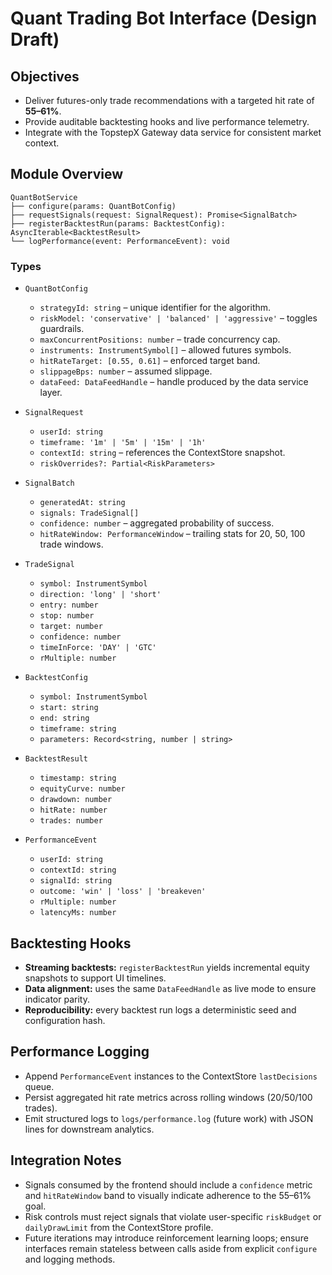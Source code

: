 # Quant Trading Bot Interface (Design Draft)

## Objectives
- Deliver futures-only trade recommendations with a targeted hit rate of **55–61%**.
- Provide auditable backtesting hooks and live performance telemetry.
- Integrate with the TopstepX Gateway data service for consistent market context.

## Module Overview
```
QuantBotService
├── configure(params: QuantBotConfig)
├── requestSignals(request: SignalRequest): Promise<SignalBatch>
├── registerBacktestRun(params: BacktestConfig): AsyncIterable<BacktestResult>
└── logPerformance(event: PerformanceEvent): void
```

### Types
- `QuantBotConfig`
  - `strategyId: string` – unique identifier for the algorithm.
  - `riskModel: 'conservative' | 'balanced' | 'aggressive'` – toggles guardrails.
  - `maxConcurrentPositions: number` – trade concurrency cap.
  - `instruments: InstrumentSymbol[]` – allowed futures symbols.
  - `hitRateTarget: [0.55, 0.61]` – enforced target band.
  - `slippageBps: number` – assumed slippage.
  - `dataFeed: DataFeedHandle` – handle produced by the data service layer.

- `SignalRequest`
  - `userId: string`
  - `timeframe: '1m' | '5m' | '15m' | '1h'`
  - `contextId: string` – references the ContextStore snapshot.
  - `riskOverrides?: Partial<RiskParameters>`

- `SignalBatch`
  - `generatedAt: string`
  - `signals: TradeSignal[]`
  - `confidence: number` – aggregated probability of success.
  - `hitRateWindow: PerformanceWindow` – trailing stats for 20, 50, 100 trade windows.

- `TradeSignal`
  - `symbol: InstrumentSymbol`
  - `direction: 'long' | 'short'`
  - `entry: number`
  - `stop: number`
  - `target: number`
  - `confidence: number`
  - `timeInForce: 'DAY' | 'GTC'`
  - `rMultiple: number`

- `BacktestConfig`
  - `symbol: InstrumentSymbol`
  - `start: string`
  - `end: string`
  - `timeframe: string`
  - `parameters: Record<string, number | string>`

- `BacktestResult`
  - `timestamp: string`
  - `equityCurve: number`
  - `drawdown: number`
  - `hitRate: number`
  - `trades: number`

- `PerformanceEvent`
  - `userId: string`
  - `contextId: string`
  - `signalId: string`
  - `outcome: 'win' | 'loss' | 'breakeven'`
  - `rMultiple: number`
  - `latencyMs: number`

## Backtesting Hooks
- **Streaming backtests:** `registerBacktestRun` yields incremental equity snapshots to support UI timelines.
- **Data alignment:** uses the same `DataFeedHandle` as live mode to ensure indicator parity.
- **Reproducibility:** every backtest run logs a deterministic seed and configuration hash.

## Performance Logging
- Append `PerformanceEvent` instances to the ContextStore `lastDecisions` queue.
- Persist aggregated hit rate metrics across rolling windows (20/50/100 trades).
- Emit structured logs to `logs/performance.log` (future work) with JSON lines for downstream analytics.

## Integration Notes
- Signals consumed by the frontend should include a `confidence` metric and `hitRateWindow` band to visually indicate adherence to the 55–61% goal.
- Risk controls must reject signals that violate user-specific `riskBudget` or `dailyDrawLimit` from the ContextStore profile.
- Future iterations may introduce reinforcement learning loops; ensure interfaces remain stateless between calls aside from explicit `configure` and logging methods.
